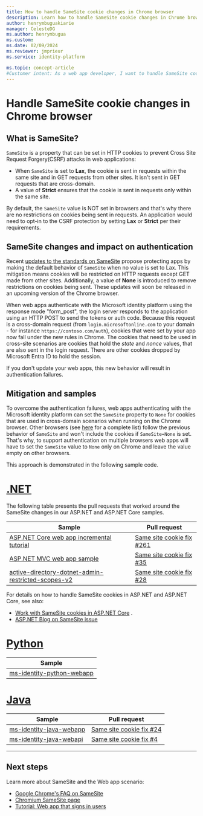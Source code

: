 ```yaml
---
title: How to handle SameSite cookie changes in Chrome browser
description: Learn how to handle SameSite cookie changes in Chrome browser.
author: henrymbuguakiarie
manager: CelesteDG
ms.author: henrymbugua
ms.custom:
ms.date: 02/09/2024
ms.reviewer: jmprieur
ms.service: identity-platform

ms.topic: concept-article
#Customer intent: As a web app developer, I want to handle SameSite cookie changes in the Chrome browser, so that I can ensure authentication works correctly and prevent CSRF attacks in my web applications.
---
```


# Handle SameSite cookie changes in Chrome browser

## What is SameSite?

`SameSite` is a property that can be set in HTTP cookies to prevent Cross Site Request Forgery(CSRF) attacks in web applications:

- When `SameSite` is set to **Lax**, the cookie is sent in requests within the same site and in GET requests from other sites. It isn't sent in GET requests that are cross-domain.
- A value of **Strict** ensures that the cookie is sent in requests only within the same site.

By default, the `SameSite` value is NOT set in browsers and that's why there are no restrictions on cookies being sent in requests. An application would need to opt-in to the CSRF protection by setting **Lax** or **Strict** per their requirements.

## SameSite changes and impact on authentication

Recent [updates to the standards on SameSite](https://tools.ietf.org/html/draft-west-cookie-incrementalism-00) propose protecting apps by making the default behavior of `SameSite` when no value is set to Lax. This mitigation means cookies will be restricted on HTTP requests except GET made from other sites. Additionally, a value of **None** is introduced to remove restrictions on cookies being sent. These updates will soon be released in an upcoming version of the Chrome browser.

When web apps authenticate with the Microsoft identity platform using the response mode "form_post", the login server responds to the application using an HTTP POST to send the tokens or auth code. Because this request is a cross-domain request (from `login.microsoftonline.com` to your domain - for instance `https://contoso.com/auth`), cookies that were set by your app now fall under the new rules in Chrome. The cookies that need to be used in cross-site scenarios are cookies that hold the *state* and *nonce* values, that are also sent in the login request. There are other cookies dropped by Microsoft Entra ID to hold the session.

If you don't update your web apps, this new behavior will result in authentication failures.

## Mitigation and samples

To overcome the authentication failures, web apps authenticating with the Microsoft identity platform can set the `SameSite` property to `None` for cookies that are used in cross-domain scenarios when running on the Chrome browser.
Other browsers (see [here](https://www.chromium.org/updates/same-site/incompatible-clients) for a complete list) follow the previous behavior of `SameSite` and won't include the cookies if `SameSite=None` is set.
That's why, to support authentication on multiple browsers web apps will have to set the `SameSite` value to `None` only on Chrome and leave the value empty on other browsers.

This approach is demonstrated in the following sample code.

# [.NET](#tab/dotnet)

The following table presents the pull requests that worked around the SameSite changes in our ASP.NET and ASP.NET Core samples.

| Sample                                                                                                                                    | Pull request                                                                                                               |
| ----------------------------------------------------------------------------------------------------------------------------------------- | -------------------------------------------------------------------------------------------------------------------------- |
| [ASP.NET Core web app incremental tutorial](https://github.com/Azure-Samples/active-directory-aspnetcore-webapp-openidconnect-v2)         | [Same site cookie fix #261](https://github.com/Azure-Samples/active-directory-aspnetcore-webapp-openidconnect-v2/pull/261) |
| [ASP.NET MVC web app sample](https://github.com/Azure-Samples/ms-identity-aspnet-webapp-openidconnect)                                    | [Same site cookie fix #35](https://github.com/Azure-Samples/ms-identity-aspnet-webapp-openidconnect/pull/35)               |
| [active-directory-dotnet-admin-restricted-scopes-v2](https://github.com/azure-samples/active-directory-dotnet-admin-restricted-scopes-v2) | [Same site cookie fix #28](https://github.com/Azure-Samples/active-directory-dotnet-admin-restricted-scopes-v2/pull/28)    |

For details on how to handle SameSite cookies in ASP.NET and ASP.NET Core, see also:

- [Work with SameSite cookies in ASP.NET Core](/aspnet/core/security/samesite) .
- [ASP.NET Blog on SameSite issue](https://devblogs.microsoft.com/aspnet/upcoming-samesite-cookie-changes-in-asp-net-and-asp-net-core/)

# [Python](#tab/python)

| Sample                                                                                  |
| --------------------------------------------------------------------------------------- |
| [ms-identity-python-webapp](https://github.com/Azure-Samples/ms-identity-python-webapp) |

# [Java](#tab/java)

| Sample                                                                              | Pull request                                                                                 |
| ----------------------------------------------------------------------------------- | -------------------------------------------------------------------------------------------- |
| [ms-identity-java-webapp](https://github.com/Azure-Samples/ms-identity-java-webapp) | [Same site cookie fix #24](https://github.com/Azure-Samples/ms-identity-java-webapp/pull/24) |
| [ms-identity-java-webapi](https://github.com/Azure-Samples/ms-identity-java-webapi) | [Same site cookie fix #4](https://github.com/Azure-Samples/ms-identity-java-webapi/pull/4)   |

---

## Next steps

Learn more about SameSite and the Web app scenario:

- [Google Chrome's FAQ on SameSite](https://www.chromium.org/updates/same-site/faq)
- [Chromium SameSite page](https://www.chromium.org/updates/same-site)
- [Tutorial: Web app that signs in users](tutorial-web-app-dotnet-register-app.md)
